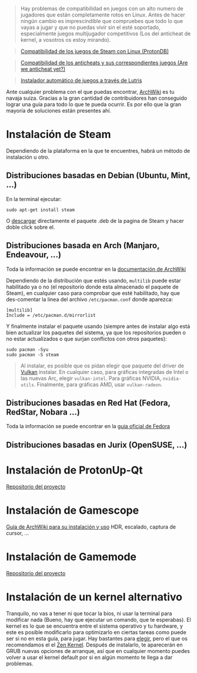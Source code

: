 > Hay problemas de compatibilidad en juegos con un alto numero de jugadores que están completamente rotos en Linux. Antes de hacer ningún cambio es imprescindible que compruebes que todo lo que vayas a jugar y que no puedas vivir sin el esté soportado, especialmente juegos multijugador competitivos (Los del anticheat de kernel, a vosotros os estoy mirando).

> [Compatibilidad de los juegos de Steam con Linux (ProtonDB)](https://www.protondb.com/)

> [Compatibilidad de los anticheats y sus correspondientes juegos (Are we anticheat yet?)](https://areweanticheatyet.com/)

> [Instalador automático de juegos a través de Lutris](https://lutris.net/games)

Ante cualquier problema con el que puedas encontrar, [ArchWiki](https://wiki.archlinux.org/title/Main_page) es tu navaja suiza. Gracias a la gran cantidad de contribuidores han conseguido lograr una guía para todo lo que te pueda ocurrir. Es por ello que la gran mayoría de soluciones están presentes ahí.
# Instalación de Steam
Dependiendo de la plataforma en la que te encuentres, habrá un método de instalación u otro.

## Distribuciones basadas en Debian (Ubuntu, Mint, ...)
En la terminal ejecutar:

```
sudo apt-get install steam
```

O [descargar](https://cdn.fastly.steamstatic.com/client/installer/steam.deb) directamente el paquete .deb de la pagina de Steam y hacer doble click sobre el.

## Distribuciones basada en Arch (Manjaro, Endeavour, ...)
Toda la información se puede encontrar en la [documentación de ArchWiki](https://wiki.archlinux.org/title/Steam)

Dependiendo de la distribución que estés usando, `multilib` puede estar habilitado ya o no (el repositorio donde esta almacenado el paquete de Steam), en cualquier caso para comprobar que esté habilitado, hay que des-comentar la linea del archivo `/etc/pacman.conf` donde aparezca:

```
[multilib]
Include = /etc/pacman.d/mirrorlist
```

Y finalmente instalar el paquete usando (siempre antes de instalar algo está bien actualizar los paquetes del sistema, ya que los repositorios pueden o no estar actualizados o que surjan conflictos con otros paquetes):

```
sudo pacman -Syu
sudo pacman -S steam
```

> Al instalar, es posible que os pidan elegir que paquete del driver de [Vulkan](https://wiki.archlinux.org/title/Vulkan#Installation) instalar. En cualquier caso, para gráficas integradas de Intel o las nuevas Arc, elegir `vulkan-intel`. Para gráficas NVIDIA, `nvidia-utils`. Finalmente, para gráficas AMD, usar `vulkan-radeon`.

## Distribuciones basadas en Red Hat (Fedora, RedStar, Nobara ...)
Toda la información se puede encontrar en la [guia oficial de Fedora](https://docs.fedoraproject.org/en-US/gaming/proton/)


## Distribuciones basadas en Jurix (OpenSUSE, ...)


# Instalación de ProtonUp-Qt
[Repositorio del proyecto](https://github.com/DavidoTek/ProtonUp-Qt)

# Instalación de Gamescope
[Guía de ArchWiki para su instalación y uso](https://wiki.archlinux.org/title/Gamescope)
HDR, escalado, captura de cursor, ...
# Instalación de Gamemode
[Repositorio del proyecto](https://github.com/FeralInteractive/gamemode)

# Instalación de un kernel alternativo
Tranquilo, no vas a tener ni que tocar la bios, ni usar la terminal para modificar nada (Bueno, hay que ejecutar un comando, que te esperabas). El kernel es lo que se encuentra entre el sistema operativo y tu hardware, y este es posible modificarlo para optimizarlo en ciertas tareas como puede ser si no en esta guía, para jugar.
Hay bastantes para [elegir](https://wiki.archlinux.org/title/Kernel), pero el que os recomendamos el el [Zen Kernel](https://github.com/zen-kernel/zen-kernel). Después de instalarlo, te aparecerán en GRUB nuevas opciones de arranque, así que en cualquier momento puedes volver a usar el kernel default por si en algún momento te llega a dar problemas. 

